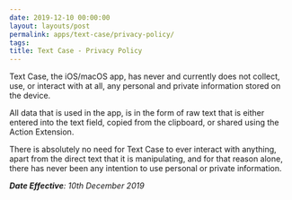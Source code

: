 ```yaml
---
date: 2019-12-10 00:00:00
layout: layouts/post
permalink: apps/text-case/privacy-policy/
tags:
title: Text Case - Privacy Policy
---
```


<p>Text Case, the iOS/macOS app, has never and currently does not collect, use, or interact with at all, any personal and private information stored on the device.</p>
<p>All data that is used in the app, is in the form of raw text that is either entered into the text field, copied from the clipboard, or shared using the Action Extension.</p>
<p>There is absolutely no need for Text Case to ever interact with anything, apart from the direct text that it is manipulating, and for that reason alone, there has never been any intention to use personal or private information.</p>
<p><em><strong>Date Effective</strong>: 10th December 2019</em></p>
